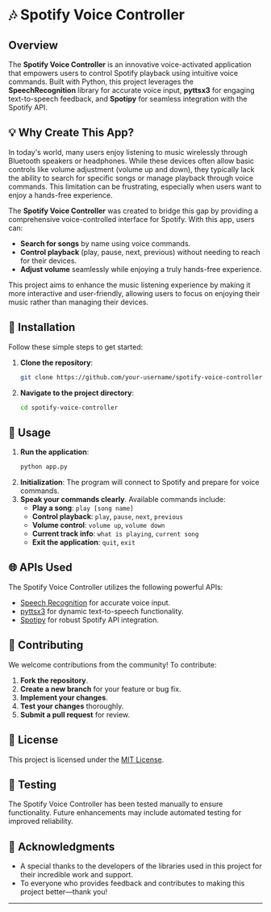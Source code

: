 # 🎶 Spotify Voice Controller

## Overview
The **Spotify Voice Controller** is an innovative voice-activated application that empowers users to control Spotify playback using intuitive voice commands. Built with Python, this project leverages the **SpeechRecognition** library for accurate voice input, **pyttsx3** for engaging text-to-speech feedback, and **Spotipy** for seamless integration with the Spotify API.

## 💡 Why Create This App?

In today's world, many users enjoy listening to music wirelessly through Bluetooth speakers or headphones. While these devices often allow basic controls like volume adjustment (volume up and down), they typically lack the ability to search for specific songs or manage playback through voice commands. This limitation can be frustrating, especially when users want to enjoy a hands-free experience.

The **Spotify Voice Controller** was created to bridge this gap by providing a comprehensive voice-controlled interface for Spotify. With this app, users can:
- **Search for songs** by name using voice commands.
- **Control playback** (play, pause, next, previous) without needing to reach for their devices.
- **Adjust volume** seamlessly while enjoying a truly hands-free experience.

This project aims to enhance the music listening experience by making it more interactive and user-friendly, allowing users to focus on enjoying their music rather than managing their devices.

## 🚀 Installation

Follow these simple steps to get started:

1. **Clone the repository**:
   ```bash
   git clone https://github.com/your-username/spotify-voice-controller.git
   ```
2. **Navigate to the project directory**:
   ```bash
   cd spotify-voice-controller
   ```

## 🎤 Usage

1. **Run the application**:
   ```bash
   python app.py
   ```
2. **Initialization**: The program will connect to Spotify and prepare for voice commands.
3. **Speak your commands clearly**. Available commands include:
   - **Play a song**: `play [song name]`
   - **Control playback**: `play`, `pause`, `next`, `previous`
   - **Volume control**: `volume up`, `volume down`
   - **Current track info**: `what is playing`, `current song`
   - **Exit the application**: `quit`, `exit`

## 🌐 APIs Used

The Spotify Voice Controller utilizes the following powerful APIs:
- [Speech Recognition](https://pypi.org/project/SpeechRecognition/) for accurate voice input.
- [pyttsx3](https://pypi.org/project/pyttsx3/) for dynamic text-to-speech functionality.
- [Spotipy](https://spotipy.readthedocs.io/en/2.19.0/) for robust Spotify API integration.

## 🤝 Contributing

We welcome contributions from the community! To contribute:
1. **Fork the repository**.
2. **Create a new branch** for your feature or bug fix.
3. **Implement your changes**.
4. **Test your changes** thoroughly.
5. **Submit a pull request** for review.

## 📜 License

This project is licensed under the [MIT License](LICENSE).

## 🧪 Testing

The Spotify Voice Controller has been tested manually to ensure functionality. Future enhancements may include automated testing for improved reliability.

## 🙏 Acknowledgments

- A special thanks to the developers of the libraries used in this project for their incredible work and support.
- To everyone who provides feedback and contributes to making this project better—thank you!

---
